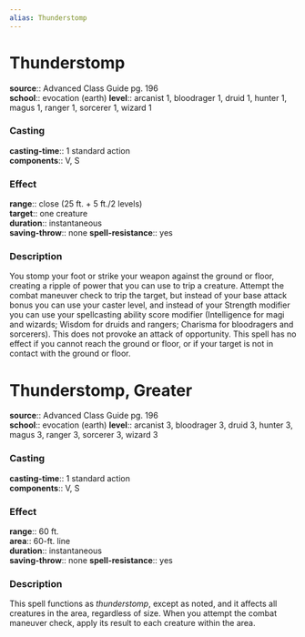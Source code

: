 ```yaml
---
alias: Thunderstomp
---
```


# Thunderstomp 

**source**:: Advanced Class Guide pg. 196  
**school**:: evocation (earth)
**level**:: arcanist 1, bloodrager 1, druid 1, hunter 1, magus 1, ranger 1, sorcerer 1, wizard 1

### Casting 

**casting-time**:: 1 standard action  
**components**:: V, S

### Effect 

**range**:: close (25 ft. + 5 ft./2 levels)  
**target**:: one creature  
**duration**:: instantaneous  
**saving-throw**:: none
**spell-resistance**:: yes

### Description 

You stomp your foot or strike your weapon against the ground or floor, creating a ripple of power that you can use to trip a creature. Attempt the combat maneuver check to trip the target, but instead of your base attack bonus you can use your caster level, and instead of your Strength modifier you can use your spellcasting ability score modifier (Intelligence for magi and wizards; Wisdom for druids and rangers; Charisma for bloodragers and sorcerers). This does not provoke an attack of opportunity. This spell has no effect if you cannot reach the ground or floor, or if your target is not in contact with the ground or floor.

# Thunderstomp, Greater 

**source**:: Advanced Class Guide pg. 196  
**school**:: evocation (earth)
**level**:: arcanist 3, bloodrager 3, druid 3, hunter 3, magus 3, ranger 3, sorcerer 3, wizard 3

### Casting 

**casting-time**:: 1 standard action  
**components**:: V, S

### Effect 

**range**:: 60 ft.  
**area**:: 60-ft. line  
**duration**:: instantaneous  
**saving-throw**:: none
**spell-resistance**:: yes

### Description 

This spell functions as *thunderstomp*, except as noted, and it affects all creatures in the area, regardless of size. When you attempt the combat maneuver check, apply its result to each creature within the area.
